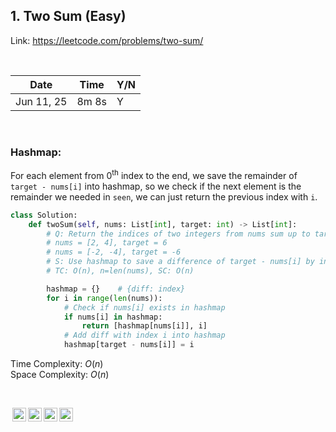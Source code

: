 ## 1. Two Sum (Easy)

Link: https://leetcode.com/problems/two-sum/

<br>

|Date|Time|Y/N|
|---|---|---|
|Jun 11, 25|8m 8s|Y|

<br>

### Hashmap:
For each element from $0^\text{th}$ index to the end, we save the remainder of `target - nums[i]` into hashmap, so we check if the next element is the remainder we needed in `seen`, we can just return the previous index with `i`.
```python
class Solution:
    def twoSum(self, nums: List[int], target: int) -> List[int]:
        # Q: Return the indices of two integers from nums sum up to target
        # nums = [2, 4], target = 6
        # nums = [-2, -4], target = -6
        # S: Use hashmap to save a difference of target - nums[i] by index i
        # TC: O(n), n=len(nums), SC: O(n)

        hashmap = {}    # {diff: index}
        for i in range(len(nums)):
            # Check if nums[i] exists in hashmap
            if nums[i] in hashmap:
                return [hashmap[nums[i]], i]
            # Add diff with index i into hashmap
            hashmap[target - nums[i]] = i
```
Time Complexity: $O(n)$ <br>
Space Complexity: $O(n)$

<br>

<img style="height:22px!important;margin-left:3px;vertical-align:text-bottom;" src="https://mirrors.creativecommons.org/presskit/icons/cc.svg?ref=chooser-v1" alt="CC BY-NC-SA" title="CC BY-NC-SA"><img style="height:22px!important;margin-left:3px;vertical-align:text-bottom;" src="https://mirrors.creativecommons.org/presskit/icons/by.svg?ref=chooser-v1" alt="BY: credit must be given to the creator" title="BY: credit must be given to the creator"><img style="height:22px!important;margin-left:3px;vertical-align:text-bottom;" src="https://mirrors.creativecommons.org/presskit/icons/nc.svg?ref=chooser-v1" alt="NC: Only noncommercial uses of the work are permitted" title="NC: Only noncommercial uses of the work are permitted"><img style="height:22px!important;margin-left:3px;vertical-align:text-bottom;" src="https://mirrors.creativecommons.org/presskit/icons/sa.svg?ref=chooser-v1" alt="SA: Adaptations must be shared under the same terms" title="SA: Adaptations must be shared under the same terms">